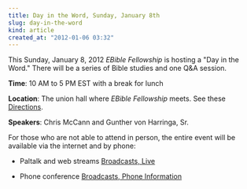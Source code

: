 ```yaml
---
title: Day in the Word, Sunday, January 8th
slug: day-in-the-word
kind: article
created_at: "2012-01-06 03:32"
---
```

This Sunday, January 8, 2012 *EBible Fellowship* is hosting a "Day in the Word."
There will be a series of Bible studies and one Q&A session.  

__Time__: 10 AM to 5 PM EST with a break for lunch

__Location__: The union hall where *EBible Fellowship* meets.  See these 
[Directions](http://www.ebiblefellowship.com/join/live/directions/).

__Speakers__: Chris McCann and Gunther von Harringa, Sr.

For those who are not able to attend in person, the entire event will be available
via the internet and by phone:

* Paltalk and web streams [Broadcasts, Live](http://www.ebiblefellowship.com/join/broadcasts/)

* Phone conference [Broadcasts, Phone Information](http://www.ebiblefellowship.com/join/phone/)

